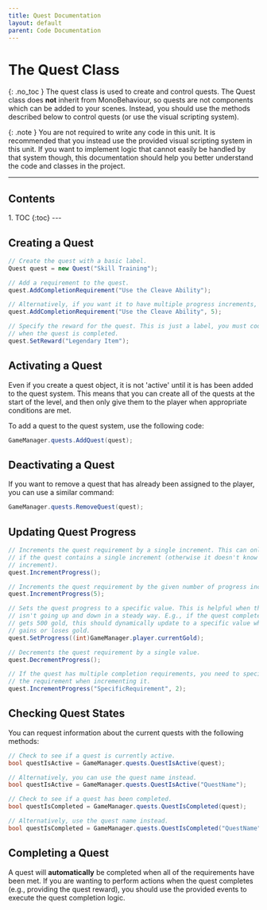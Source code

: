 ```yaml
---
title: Quest Documentation
layout: default
parent: Code Documentation
---
```


# The Quest Class
{: .no_toc }
The quest class is used to create and control quests. The Quest class does **not** inherit from MonoBehaviour, so quests are not components which can be added to your scenes. Instead, you should use the methods described below to control quests (or use the visual scripting system).

{: .note }
You are not required to write any code in this unit. It is recommended that you instead use the provided visual scripting system in this unit. If you want to implement logic that cannot easily be handled by that system though, this documentation should help you better understand the code and classes in the project.


---
<h2 class="text-delta">Contents</h2>
1. TOC
{:toc}
---

## Creating a Quest
```csharp
// Create the quest with a basic label.
Quest quest = new Quest("Skill Training");

// Add a requirement to the quest.
quest.AddCompletionRequirement("Use the Cleave Ability");

// Alternatively, if you want it to have multiple progress increments, specify that number here.
quest.AddCompletionRequirement("Use the Cleave Ability", 5);

// Specify the reward for the quest. This is just a label, you must code the specific reward logic
// when the quest is completed.
quest.SetReward("Legendary Item");
```

## Activating a Quest
Even if you create a quest object, it is not 'active' until it is has been added to the quest system. This means that you can create all of the quests at the start of the level, and then only give them to the player when appropriate conditions are met.

To add a quest to the quest system, use the following code:

```csharp
GameManager.quests.AddQuest(quest);
```

## Deactivating a Quest
If you want to remove a quest that has already been assigned to the player, you can use a similar command:

```csharp
GameManager.quests.RemoveQuest(quest);
```

## Updating Quest Progress
```csharp
// Increments the quest requirement by a single increment. This can only be used
// if the quest contains a single increment (otherwise it doesn't know which to
// increment).
quest.IncrementProgress();

// Increments the quest requirement by the given number of progress increments.
quest.IncrementProgress(5);

// Sets the quest progress to a specific value. This is helpful when the requirement
// isn't going up and down in a steady way. E.g., if the quest completes when the player
// gets 500 gold, this should dynamically update to a specific value whenever the player
// gains or loses gold.
quest.SetProgress((int)GameManager.player.currentGold);

// Decrements the quest requirement by a single value.
quest.DecrementProgress();

// If the quest has multiple completion requirements, you need to specify the label for
// the requirement when incrementing it.
quest.IncrementProgress("SpecificRequirement", 2);
```

## Checking Quest States
You can request information about the current quests with the following methods:

```csharp
// Check to see if a quest is currently active.
bool questIsActive = GameManager.quests.QuestIsActive(quest);

// Alternatively, you can use the quest name instead.
bool questIsActive = GameManager.quests.QuestIsActive("QuestName");

// Check to see if a quest has been completed.
bool questIsCompleted = GameManager.quests.QuestIsCompleted(quest);

// Alternatively, use the quest name instead.
bool questIsCompleted = GameManager.quests.QuestIsCompleted("QuestName");
```

## Completing a Quest
A quest will **automatically** be completed when all of the requirements have been met. If you are wanting to perform actions when the quest completes (e.g., providing the quest reward), you should use the provided events to execute the quest completion logic.


